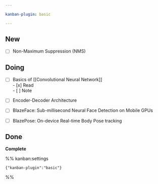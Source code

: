 ```yaml
---

kanban-plugin: basic

---
```


## New

- [ ] Non-Maximum Suppression (NMS)


## Doing

- [ ] Basics of [[Convolutional Neural Network]]<br>- [x] Read<br>- [ ] Note
- [ ] Encoder-Decoder Architecture
- [ ] BlazeFace: Sub-millisecond Neural Face Detection on Mobile GPUs
- [ ] BlazePose: On-device Real-time Body Pose tracking


## Done

**Complete**




%% kanban:settings
```
{"kanban-plugin":"basic"}
```
%%